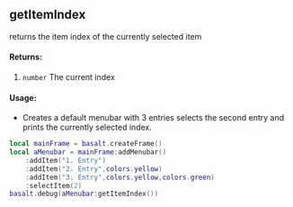## getItemIndex
returns the item index of the currently selected item

#### Returns:
1. `number` The current index

#### Usage:
* Creates a default menubar with 3 entries selects the second entry and prints the currently selected index.
```lua
local mainFrame = basalt.createFrame()
local aMenubar = mainFrame:addMenubar()
    :addItem("1. Entry")
    :addItem("2. Entry",colors.yellow)
    :addItem("3. Entry",colors.yellow,colors.green)
    :selectItem(2)
basalt.debug(aMenubar:getItemIndex())
```